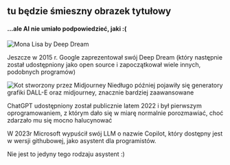 ## tu będzie śmieszny obrazek tytułowy

#### ...ale AI nie umiało podpowiedzieć, jaki :(
<!-- .element: class="fragment fade-in" -->


![Mona Lisa by Deep Dream](img/Mona_Lisa__with_DeepDream.jpg)<!-- .element: class="image-floated-right" -->

Jeszcze w 2015 r. Google zaprezentował swój Deep Dream (który następnie został udostępniony jako open source i zapoczątkował wiele innych, podobnych programów)


![Kot stworzony przez Midjourney](img/midjourney_cat.jpg)<!-- .element: class="image-floated-right" -->
Niedługo później pojawiły się generatory grafiki DALL-E oraz midjourney, znacznie bardziej zaawansowane


ChatGPT udostępniony został publicznie latem 2022 i był pierwszym oprogramowaniem, z którym dało się w miarę normalnie porozmawiać, choć zdarzało mu się mocno halucynować


W 2023r Microsoft wypuścił swój LLM o nazwie Copilot, który dostępny jest w wersji githubowej, jako asystent dla programistów.

Nie jest to jedyny tego rodzaju asystent :)
